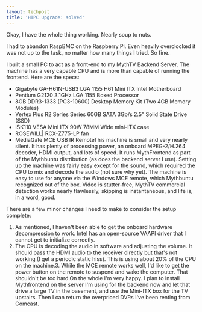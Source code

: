 ```yaml
---
layout: techpost
title: 'HTPC Upgrade: solved'
---
```


Okay, I have the whole thing working. Nearly soup to nuts.

I had to abandon RaspBMC on the Raspberry Pi. Even heavily overclocked it was not up to the task, no matter how many things I tried. So fine.

I built a small PC to act as a front-end to my MythTV Backend Server. The machine has a  very capable CPU and is more than capable of running the frontend. Here are the specs:

*   Gigabyte GA-H61N-USB3 LGA 1155 H61 Mini ITX Intel Motherboard
*   Pentium G2120 3.1GHz LGA 1155 Boxed Processor
*   8GB DDR3-1333 (PC3-10600) Desktop Memory Kit (Two 4GB Memory Modules)
*   Vertex Plus R2 Series Series 60GB SATA 3Gb/s 2.5" Solid State Drive (SSD)
*   ISK110 VESA Mini ITX 90W 78MM Wide mini-ITX case
*   ROSEWILL| RCX-Z775-LP fan
*   MediaGate MCE USB IR RemoteThis machine is small and very nearly silent. It has plenty of processing power, an onboard MPEG-2/H.264 decoder, HDMI output, and lots of speed. It runs MythFrontend as part of the Mythbuntu distribution (as does the backend server I use). Setting up the machine was fairly easy except for the sound, which required the CPU to mix and decode the audio (not sure why yet). The machine is easy to use for anyone via the Windows MCE remote, which Mythbuntu recognized out of the box. Video is stutter-free, MythTV commercial detection works nearly flawlessly, skipping is instantaneous, and life is, in a word, good.

There are a few minor changes I need to make to consider the setup complete:

1.  As mentioned, I haven't been able to get the onboard hardware decompression to work. Intel has an open-source VAAPI driver that I cannot get to initialize correctly.
2.  The CPU is decoding the audio in software and adjusting the volume. It should pass the HDMI audio to the receiver directly but that's not working (I get a periodic static hiss). This is using about 20% of the CPU on the machine.3.  While the MCE remote works well, I'd like to get the power button on the remote to suspend and wake the computer. That shouldn't be too hard.On the whole I'm very happy. I plan to install Mythfrontend on the server I'm using for the backend now and let that drive a large TV in the basement, and use the Mini-ITX box for the TV upstairs. Then I can return the overpriced DVRs I've been renting from Comcast.  

